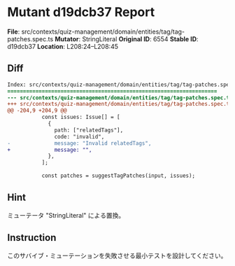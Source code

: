 # Mutant d19dcb37 Report

**File**: src/contexts/quiz-management/domain/entities/tag/tag-patches.spec.ts
**Mutator**: StringLiteral
**Original ID**: 6554
**Stable ID**: d19dcb37
**Location**: L208:24–L208:45

## Diff

```diff
Index: src/contexts/quiz-management/domain/entities/tag/tag-patches.spec.ts
===================================================================
--- src/contexts/quiz-management/domain/entities/tag/tag-patches.spec.ts	original
+++ src/contexts/quiz-management/domain/entities/tag/tag-patches.spec.ts	mutated #6554
@@ -204,9 +204,9 @@
           const issues: Issue[] = [
             {
               path: ["relatedTags"],
               code: "invalid",
-              message: "Invalid relatedTags",
+              message: "",
             },
           ];
 
           const patches = suggestTagPatches(input, issues);
```

## Hint

ミューテータ "StringLiteral" による置換。

## Instruction

このサバイブ・ミューテーションを失敗させる最小テストを設計してください。
